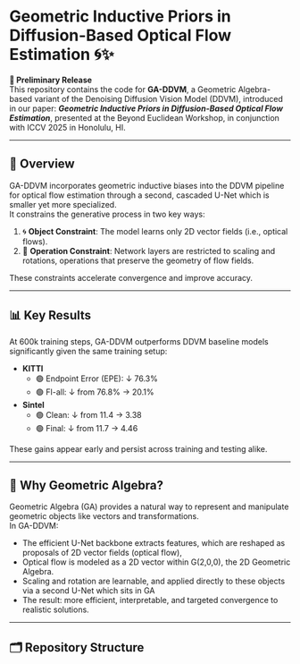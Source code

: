 # Geometric Inductive Priors in Diffusion-Based Optical Flow Estimation 🌀✨

**🚧 Preliminary Release**  
This repository contains the code for **GA-DDVM**, a Geometric Algebra-based variant of the Denoising Diffusion Vision Model (DDVM), introduced in our paper: **_Geometric Inductive Priors in Diffusion-Based Optical Flow Estimation_**, presented at the Beyond Euclidean Workshop, in conjunction with ICCV 2025 in Honolulu, HI.

---

## 🧠 Overview

GA-DDVM incorporates geometric inductive biases into the DDVM pipeline for optical flow estimation through a second, cascaded U-Net which is smaller yet more specialized.  
It constrains the generative process in two key ways:

1. 🌀 **Object Constraint**: The model learns only 2D vector fields (i.e., optical flows).
2. 🔄 **Operation Constraint**: Network layers are restricted to scaling and rotations, operations that preserve the geometry of flow fields.

These constraints accelerate convergence and improve accuracy.

---

## 📊 Key Results

At 600k training steps, GA-DDVM outperforms DDVM baseline models significantly given the same training setup:

- **KITTI**
  - 🟢 Endpoint Error (EPE): ↓ 76.3%
  - 🟢 Fl-all: ↓ from 76.8% → 20.1%
- **Sintel**
  - 🟢 Clean: ↓ from 11.4 → 3.38
  - 🟢 Final: ↓ from 11.7 → 4.46

These gains appear early and persist across training and testing alike.

---

## 📐 Why Geometric Algebra?

Geometric Algebra (GA) provides a natural way to represent and manipulate geometric objects like vectors and transformations.  
In GA-DDVM:

- The efficient U-Net backbone extracts features, which are reshaped as proposals of 2D vector fields (optical flow),
- Optical flow is modeled as a 2D vector within G(2,0,0), the 2D Geometric Algebra.
- Scaling and rotation are learnable, and applied directly to these objects via a second U-Net which sits in GA
- The result: more efficient, interpretable, and targeted convergence to realistic solutions.

---

## 🗂 Repository Structure
